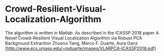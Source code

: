 # Crowd-Resilient-Visual-Localization-Algorithm

The algorithm is written in Matlab. 
As described in the ICASSP 2018 paper A Novel Crowd-Resilient Visual Localization Algorithm via Robust PCA Background Extraction Zhuorui Yang, Marco F. Duarte, Aura Ganz [http://www.ecs.umass.edu/~mduarte/images/VLARPCA-ICASSP2018.pdf]
